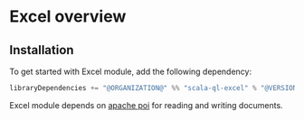 # Excel overview

<head>
  <meta charset="UTF-8" />
  <meta name="author" content="Vitalii Honta" />
  <meta name="description" content="Getting started with Scala QL Excel module. Processing Excel files" />
  <meta name="keywords" content="scala-ql, scala-ql-excel, scala process excel files, scala-ql-excel getting started" />
</head>

## Installation

To get started with Excel module, add the following dependency:

```scala
libraryDependencies += "@ORGANIZATION@" %% "scala-ql-excel" % "@VERSION@"
```

Excel module depends on [apache poi](https://poi.apache.org) for reading and writing documents.

